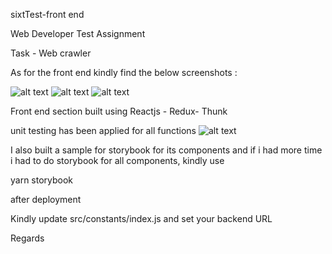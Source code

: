 sixtTest-front end

Web Developer Test Assignment

Task - Web crawler

As for the front end kindly find the below screenshots :

![alt text](https://tajcard.s3.ap-south-1.amazonaws.com/Screen+Shot+2021-01-29+at+2.16.18+PM.png)
![alt text](https://tajcard.s3.ap-south-1.amazonaws.com/Screen+Shot+2021-01-29+at+2.16.30+PM.png)
![alt text](https://tajcard.s3.ap-south-1.amazonaws.com/Screen+Shot+2021-01-29+at+2.33.29+PM.png)

Front end section built using Reactjs - Redux- Thunk

unit testing has been applied for all functions
![alt text](https://tajcard.s3.ap-south-1.amazonaws.com/Screen+Shot+2021-01-29+at+3.58.31+PM.png)

I also built a sample for storybook for its components and if i had more time i had to do storybook for all components, kindly use

yarn storybook

after deployment

Kindly update src/constants/index.js and set your backend URL

Regards
